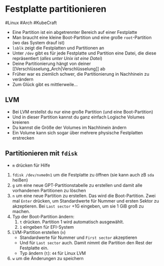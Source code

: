 # Festplatte partitionieren

#Linux #Arch #KubeCraft

- Eine Partition ist ein abgetrennter Bereich auf einer Festplatte
- Man braucht eine kleine Boot-Partition und eine große `root`-Partition (wo das System drauf ist)
- `lsblk` zeigt die Festplatten und Partitionen an
- Unter `/dev` gibt es für jede Festplatte und Partition eine Datei, die diese repräsentiert (_alles unter Unix ist eine Datei_)
- Deine Partitionierung hängt von deiner [[Verschlüsselung_Arch|Verschlüsselung]] ab
- Früher war es ziemlich schwer, die Partitionierung in Nachhinein zu verändern
- Zum Glück gibt es mittlerweile...

## LVM

- Bei LVM erstellst du nur eine große Partition (und eine Boot-Partition)
- Und in dieser Partition kannst du ganz einfach Logische Volumes kreieren
- Du kannst die Größe der Volumes im Nachhinein ändern
- Ein Volume kann sich sogar über mehrere physische Festplatten erstrecken

## Partitionieren mit `fdisk`

- `m` drücken für Hilfe

1. `fdisk /dev/nvme0n1` um die Festplatte zu öffnen (sie kann auch zB `sda` heißen)
2. `g` um eine neue GPT-Partitionstabelle zu erstellen und damit alle vorhandenen Partitionen zu löschen
3. `n` um eine neue Partition zu erstellen. Das wird die Boot-Partition. Zwei mal `Enter` drücken, um Standardwerte für Nummer und ersten Sektor zu akzeptieren. Bei `Last sector` +1G eingeben, um sie 1 GiB groß zu machen. 
4. Typ der Boot-Partition ändern:
   1. `t` drücken. Partition 1 wird automatisch ausgewählt.
   2. `1` eingeben  für EFI-System
5. LVM-Partition erstellen (`n`)
   - Standardwerte für Nummer und `First sector` akzeptieren
   - Und für `Last sector` auch. Damit nimmt die Partition den Rest der Festplatte ein.
   - Typ ändern (`t`): `44` für Linux LVM
6. `w` um die Änderungen zu speichern
